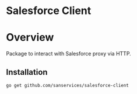 # Salesforce Client

# Overview

Package to interact with Salesforce proxy via HTTP.

## Installation
```shell
go get github.com/sanservices/salesforce-client
```